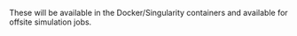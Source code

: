 These will be available in the Docker/Singularity containers and available for offsite simulation jobs.
